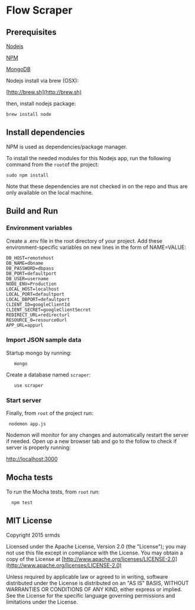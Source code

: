 # Flow Scraper

## Prerequisites

[Nodejs](https://nodejs.org)

[NPM](https://www.npmjs.com)

[MongoDB](https://www.mongodb.org)


Nodejs install via brew (OSX):

[http://brew.sh](http://brew.sh)

then, install nodejs package:

    brew install node
    
## Install dependencies

NPM is used as dependencies/package manager.

To install the needed modules for this Nodejs app, 
run the following command from the `root`of the project:

    sudo npm install

Note that these dependencies are not checked in on the repo 
and thus are only available on the local machine.

## Build and Run

### Environment variables

Create a .env file in the root directory of your project. Add these environment-specific variables on new lines in the form of NAME=VALUE:

	DB_HOST=remotehost
	DB_NAME=dbname
	DB_PASSWORD=dbpass
	DB_PORT=defaultport
	DB_USER=username
	NODE_ENV=Production
	LOCAL_HOST=localhost
	LOCAL_PORT=defaultport
	LOCAL_DBPORT=defaultport
	CLIENT_ID=googleClientId
	CLIENT_SECRET=googleClientSecret
	REDIRECT_URL=redirecturl
	RESOURCE_0=resource0url
	APP_URL=appurl
  
### Import JSON sample data

Startup mongo by running:

	   mongo
	   
Create a database named `scraper`:	   

	   use scraper
		
### Start server
			
Finally, from `root` of the project run:
 
     nodemon app.js 
     
Nodemon will monitor for any changes and automatically restart the server if needed. 
Open up a new browser tab and go to the follow to check if server is properly running:

[http://localhost:3000](http://localhost:3000)

## Mocha tests

To run the Mocha tests, from `root` run:

      npm test
            
## MIT License
Copyright 2015 srmds

Licensed under the Apache License, Version 2.0 (the "License");
you may not use this file except in compliance with the License.
You may obtain a copy of the License at [http://www.apache.org/licenses/LICENSE-2.0](http://www.apache.org/licenses/LICENSE-2.0)

Unless required by applicable law or agreed to in writing, software
distributed under the License is distributed on an "AS IS" BASIS,
WITHOUT WARRANTIES OR CONDITIONS OF ANY KIND, either express or implied.
See the License for the specific language governing permissions and
limitations under the License.
